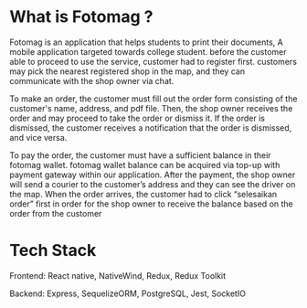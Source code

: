 # What is Fotomag ?

Fotomag is an application that helps students to print their documents, A mobile application targeted towards college student. before the customer able to proceed to use the service, customer had to register first. customers may pick the nearest registered shop in the map, and they can communicate with the shop owner via chat.

To make an order, the customer must fill out the order form consisting of the customer's name, address, and pdf file. Then, the shop owner receives the order and may proceed to take the order or dismiss it. If the order is dismissed, the customer receives a notification that the order is dismissed, and vice versa.

To pay the order, the customer must have a sufficient balance in their fotomag wallet. fotomag wallet balance can be acquired via top-up with payment gateway within our application. After the payment, the shop owner will send a courier to the customer’s address and they can see the driver on the map. When the order arrives, the customer had to click “selesaikan order” first in order for the shop owner to receive the balance based on the order from the customer

# Tech Stack

Frontend: React native, NativeWind, Redux, Redux Toolkit

Backend: Express, SequelizeORM, PostgreSQL, Jest, SocketIO
